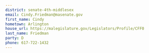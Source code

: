 ```yaml
---
district: senate-4th-middlesex
email: Cindy.Friedman@masenate.gov
first_name: Cindy
hometown: Arlington
house_url: https://malegislature.gov/Legislators/Profile/CFF0
last_name: Friedman
party: D
phone: 617-722-1432
---
```

